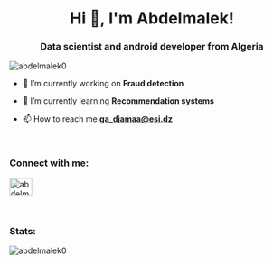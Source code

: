<h1 align="center">Hi 👋, I'm Abdelmalek!</h1>
<h3 align="center">Data scientist and android developer from Algeria</h3>

<p align="left"> <img src="https://komarev.com/ghpvc/?username=abdelmalek0&label=Profile%20views&color=0e75b6&style=flat" alt="abdelmalek0" /> </p>

- 🔭 I’m currently working on **Fraud detection**

- 🌱 I’m currently learning **Recommendation systems**

- 📫 How to reach me **ga_djamaa@esi.dz**
<br>
<h3 align="left">Connect with me:</h3>
<p align="left">
<a href="https://twitter.com/abdelma64122610" target="blank"><img align="center" src="https://cdn.jsdelivr.net/npm/simple-icons@3.0.1/icons/twitter.svg" alt="abdelma64122610" height="30" width="40" /></a>
</p>
<br>
<h3 align="left">Stats:</h3>
<p><img align="left" src="https://github-readme-stats.vercel.app/api/top-langs?username=abdelmalek0&show_icons=true&locale=en&layout=compact" alt="abdelmalek0" /></p>
<br>
<!--
<h3 align="left">Support:</h3>
<p><a href="https://www.buymeacoffee.com/abdelmalek0"> <img align="left" src="https://cdn.buymeacoffee.com/buttons/v2/default-yellow.png" height="40" width="150" alt="abdelmalek0" /></a></p><br><br>
-->

